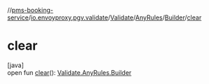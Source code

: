 //[pms-booking-service](../../../../../index.md)/[io.envoyproxy.pgv.validate](../../../index.md)/[Validate](../../index.md)/[AnyRules](../index.md)/[Builder](index.md)/[clear](clear.md)

# clear

[java]\
open fun [clear](clear.md)(): [Validate.AnyRules.Builder](index.md)